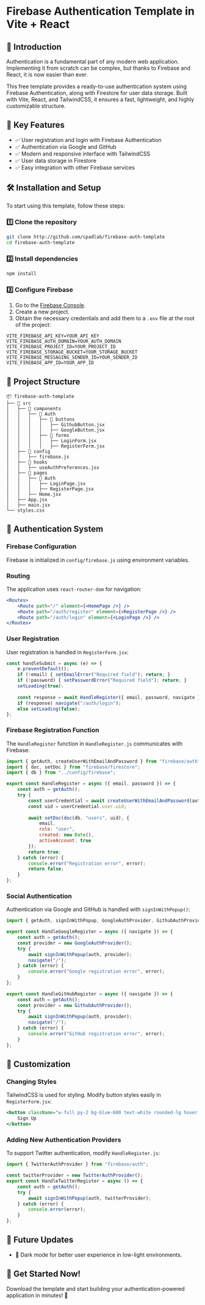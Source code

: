 # Firebase Authentication Template in Vite + React

## 🚀 Introduction
Authentication is a fundamental part of any modern web application. Implementing it from scratch can be complex, but thanks to Firebase and React, it is now easier than ever.

This free template provides a ready-to-use authentication system using Firebase Authentication, along with Firestore for user data storage. Built with Vite, React, and TailwindCSS, it ensures a fast, lightweight, and highly customizable structure.

## 📌 Key Features
- ✅ User registration and login with Firebase Authentication
- ✅ Authentication via Google and GitHub
- ✅ Modern and responsive interface with TailwindCSS
- ✅ User data storage in Firestore
- ✅ Easy integration with other Firebase services

## 🛠 Installation and Setup
To start using this template, follow these steps:

### 1️⃣ Clone the repository
```bash
git clone http://github.com/cpadlab/firebase-auth-template
cd firebase-auth-template
```

### 2️⃣ Install dependencies
```bash
npm install
```

### 3️⃣ Configure Firebase
1. Go to the [Firebase Console](https://console.firebase.google.com/).
2. Create a new project.
3. Obtain the necessary credentials and add them to a `.env` file at the root of the project:
```env
VITE_FIREBASE_API_KEY=YOUR_API_KEY
VITE_FIREBASE_AUTH_DOMAIN=YOUR_AUTH_DOMAIN
VITE_FIREBASE_PROJECT_ID=YOUR_PROJECT_ID
VITE_FIREBASE_STORAGE_BUCKET=YOUR_STORAGE_BUCKET
VITE_FIREBASE_MESSAGING_SENDER_ID=YOUR_SENDER_ID
VITE_FIREBASE_APP_ID=YOUR_APP_ID
```

## 📂 Project Structure
```
📦 firebase-auth-template
├── 📂 src
│   ├── 📂 components
│   │   ├── 📂 Auth
│   │   │   ├── 📂 buttons
│   │   │   │   ├── GithubButton.jsx
│   │   │   │   ├── GoogleButton.jsx
│   │   │   ├── 📂 forms
│   │   │   │   ├── LoginForm.jsx
│   │   │   │   ├── RegisterForm.jsx
│   ├── 📂 config
│   │   ├── firebase.js
│   ├── 📂 hooks
│   │   ├── useAuthPreferences.jsx
│   ├── 📂 pages
│   │   ├── 📂 Auth
│   │   │   ├── LoginPage.jsx
│   │   │   ├── RegisterPage.jsx
│   │   ├── Home.jsx
│   ├── App.jsx
│   ├── main.jsx
└── styles.css
```

## 🔑 Authentication System

### Firebase Configuration
Firebase is initialized in `config/firebase.js` using environment variables.

### Routing
The application uses `react-router-dom` for navigation:
```jsx
<Routes>
    <Route path="/" element={<HomePage />} />
    <Route path="/auth/register" element={<RegisterPage />} />
    <Route path="/auth/login" element={<LoginPage />} />
</Routes>
```

### User Registration
User registration is handled in `RegisterForm.jsx`:
```jsx
const handleSubmit = async (e) => {
    e.preventDefault();
    if (!email) { setEmailError("Required field"); return; }
    if (!password) { setPasswordError("Required field"); return; }
    setLoading(true);
    
    const response = await HandleRegister({ email, password, navigate });
    if (response) navigate("/auth/login");
    else setLoading(false);
};
```

### Firebase Registration Function
The `HandleRegister` function in `HandleRegister.js` communicates with Firebase:
```javascript
import { getAuth, createUserWithEmailAndPassword } from "firebase/auth";
import { doc, setDoc } from "firebase/firestore";
import { db } from "../config/firebase";

export const HandleRegister = async ({ email, password }) => {
    const auth = getAuth();
    try {
        const userCredential = await createUserWithEmailAndPassword(auth, email, password);
        const uid = userCredential.user.uid;
        
        await setDoc(doc(db, "users", uid), {
            email,
            role: "user",
            created: new Date(),
            activeAccount: true
        });
        return true;
    } catch (error) {
        console.error("Registration error", error);
        return false;
    }
};
```

### Social Authentication
Authentication via Google and GitHub is handled with `signInWithPopup()`:
```javascript
import { getAuth, signInWithPopup, GoogleAuthProvider, GithubAuthProvider } from "firebase/auth";

export const HandleGoogleRegister = async ({ navigate }) => {
    const auth = getAuth();
    const provider = new GoogleAuthProvider();
    try {
        await signInWithPopup(auth, provider);
        navigate("/");
    } catch (error) {
        console.error("Google registration error", error);
    }
};

export const HandleGitHubRegister = async ({ navigate }) => {
    const auth = getAuth();
    const provider = new GithubAuthProvider();
    try {
        await signInWithPopup(auth, provider);
        navigate("/");
    } catch (error) {
        console.error("GitHub registration error", error);
    }
};
```

## 🎨 Customization

### Changing Styles
TailwindCSS is used for styling. Modify button styles easily in `RegisterForm.jsx`:
```jsx
<button className="w-full py-2 bg-blue-600 text-white rounded-lg hover:bg-blue-700">
    Sign Up
</button>
```

### Adding New Authentication Providers
To support Twitter authentication, modify `HandleRegister.js`:
```javascript
import { TwitterAuthProvider } from "firebase/auth";

const twitterProvider = new TwitterAuthProvider();
export const HandleTwitterRegister = async () => {
    const auth = getAuth();
    try {
        await signInWithPopup(auth, twitterProvider);
    } catch (error) {
        console.error(error);
    }
};
```

## 🔮 Future Updates
- 🌙 Dark mode for better user experience in low-light environments.

## 📌 Get Started Now!
Download the template and start building your authentication-powered application in minutes! 🚀

